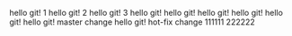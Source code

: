 hello git! 1
hello git! 2
hello git! 3
hello git!
hello git!
hello git!
hello git!
hello git!
hello git! master change
hello git! hot-fix change
111111
222222
